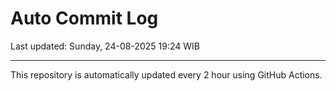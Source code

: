 # Auto Commit Log

Last updated: Sunday, 24-08-2025 19:24 WIB

---

This repository is automatically updated every 2 hour using GitHub Actions.
